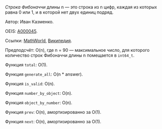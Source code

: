 *Строка Фибоначчи* длины n &mdash; это строка из n цифр,
каждая из которых равна 0 или 1, и в которой нет двух единиц подряд.

Автор: Иван Казменко.

OEIS: [A000045](https://oeis.org/A000045).

Ссылки:
[MathWorld](http://mathworld.wolfram.com/FibonacciNumber.html),
[Википедия](https://en.wikipedia.org/wiki/Fibonacci_number#Use_in_mathematics).

Предподсчёт: O(n), где n = 90 &mdash; максимальное число,
для которого количество строк Фибоначчи длины n помещается в `int64_t`.

Функция `total`: O(1).

Функция `generate_all`: O(n * answer).

Функция `is_valid`: O(n).

Функция `number_by_object`: O(n).

Функция `object_by_number`: O(n).

Функция `prev`: O(n), амортизированно за O(1).

Функция `next`: O(n), амортизированно за O(1).
